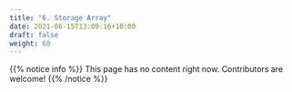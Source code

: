 ```yaml
---
title: "6. Storage Array"
date: 2021-06-15T13:09:16+10:00
draft: false
weight: 60
---
```


{{% notice info %}}
This page has no content right now. Contributors are welcome!
{{% /notice %}}